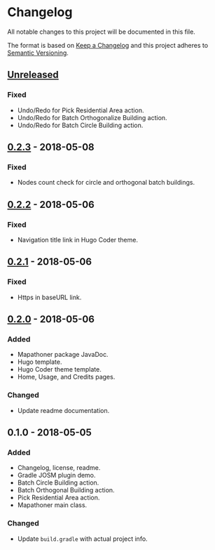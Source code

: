 # Changelog
All notable changes to this project will be documented in this file.

The format is based on [Keep a Changelog] and this project adheres to
[Semantic Versioning].

[Keep a Changelog]: http://keepachangelog.com/
[Semantic Versioning]: http://semver.org/

## [Unreleased]
### Fixed
- Undo/Redo for Pick Residential Area action.
- Undo/Redo for Batch Orthogonalize Building action.
- Undo/Redo for Batch Circle Building action.

## [0.2.3] - 2018-05-08
### Fixed
- Nodes count check for circle and orthogonal batch buildings.

## [0.2.2] - 2018-05-06
### Fixed
- Navigation title link in Hugo Coder theme.

## [0.2.1] - 2018-05-06
### Fixed
- Https in baseURL link.

## [0.2.0] - 2018-05-06
### Added
- Mapathoner package JavaDoc.
- Hugo template.
- Hugo Coder theme template.
- Home, Usage, and Credits pages.

### Changed
- Update readme documentation.

## 0.1.0 - 2018-05-05
### Added
- Changelog, license, readme.
- Gradle JOSM plugin demo.
- Batch Circle Building action.
- Batch Orthogonal Building action.
- Pick Residential Area action.
- Mapathoner main class.

### Changed
- Update `build.gradle` with actual project info.

[Unreleased]: https://github.com/qeef/mapathoner/compare/v0.2.3...HEAD
[0.2.3]: https://github.com/qeef/mapathoner/compare/v0.2.2...v0.2.3
[0.2.2]: https://github.com/qeef/mapathoner/compare/v0.2.1...v0.2.2
[0.2.1]: https://github.com/qeef/mapathoner/compare/v0.2.0...v0.2.1
[0.2.0]: https://github.com/qeef/mapathoner/compare/v0.1.0...v0.2.0
